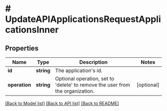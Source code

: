 # # UpdateAPIApplicationsRequestApplicationsInner

## Properties

Name | Type | Description | Notes
------------ | ------------- | ------------- | -------------
**id** | **string** | The application&#39;s id. |
**operation** | **string** | Optional operation, set to &#39;delete&#39; to remove the user from the organization. | [optional]

[[Back to Model list]](../../README.md#models) [[Back to API list]](../../README.md#endpoints) [[Back to README]](../../README.md)

